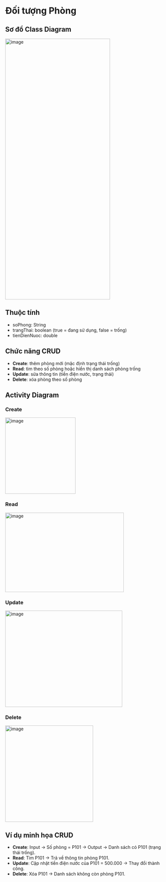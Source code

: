 # Đối tượng Phòng

## Sơ đồ Class Diagram

<img width="334" height="831" alt="image" src="https://github.com/user-attachments/assets/7343c0ae-5dc2-4c13-bd71-786c76740d26" />

## Thuộc tính
- soPhong: String  
- trangThai: boolean (true = đang sử dụng, false = trống)  
- tienDienNuoc: double  

## Chức năng CRUD
- **Create**: thêm phòng mới (mặc định trạng thái trống)  
- **Read**: tìm theo số phòng hoặc hiển thị danh sách phòng trống  
- **Update**: sửa thông tin (tiền điện nước, trạng thái)  
- **Delete**: xóa phòng theo số phòng  

## Activity Diagram

### Create
<img width="224" height="243" alt="image" src="https://github.com/user-attachments/assets/3a475d1a-2fa4-489e-9ed2-decf8d4ffdae" />

### Read
<img width="378" height="253" alt="image" src="https://github.com/user-attachments/assets/f1ca2d1c-9217-4420-adb1-a233236b6c4b" />

### Update
<img width="373" height="307" alt="image" src="https://github.com/user-attachments/assets/7dce3bf0-1baa-4597-801a-2b8d55fc1849" />

### Delete
<img width="280" height="307" alt="image" src="https://github.com/user-attachments/assets/135044b2-5880-4db5-ac73-e585d6b73171" />

## Ví dụ minh họa CRUD
- **Create**: Input → Số phòng = P101 → Output → Danh sách có P101 (trạng thái trống).  
- **Read**: Tìm P101 → Trả về thông tin phòng P101.  
- **Update**: Cập nhật tiền điện nước của P101 = 500.000 → Thay đổi thành công.  
- **Delete**: Xóa P101 → Danh sách không còn phòng P101.  

